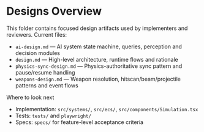 # Designs Overview

This folder contains focused design artifacts used by implementers and reviewers. Current files:

- `ai-design.md` — AI system state machine, queries, perception and decision modules
- `design.md` — High-level architecture, runtime flows and rationale
- `physics-sync-design.md` — Physics-authoritative sync pattern and pause/resume handling
- `weapons-design.md` — Weapon resolution, hitscan/beam/projectile patterns and event flows

Where to look next
- Implementation: `src/systems/`, `src/ecs/`, `src/components/Simulation.tsx`
- Tests: `tests/` and `playwright/`
- Specs: `specs/` for feature-level acceptance criteria
